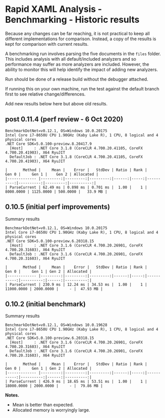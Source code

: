 ﻿# Rapid XAML Analysis - Benchmarking - Historic results

Because any changes can be far reaching, it is not practical to keep all different implementations for comparison.
Instead, a copy of the results is kept for comparison with current results.

A benchmarking run involves parsing the five documents in the `files` folder.
This includes analysis with all default/included analyzers and so performance may suffer as more analyzers are included. However, the ability to monitor this will help identify the impact of adding new analyzers.

Run should be done of a release build without the debugger attached.

If running this on your own machine, run the test against the default branch first to see relative change/differences.

Add new results below here but above old results.

## post 0.11.4 (perf review - 6 Oct 2020)

```ascii
BenchmarkDotNet=v0.12.1, OS=Windows 10.0.20175
Intel Core i7-8650U CPU 1.90GHz (Kaby Lake R), 1 CPU, 8 logical and 4 physical cores
.NET Core SDK=5.0.100-preview.8.20417.9
  [Host]     : .NET Core 3.1.8 (CoreCLR 4.700.20.41105, CoreFX 4.700.20.41903), X64 RyuJIT
  DefaultJob : .NET Core 3.1.8 (CoreCLR 4.700.20.41105, CoreFX 4.700.20.41903), X64 RyuJIT

|       Method |     Mean |    Error |   StdDev | Ratio | Rank |     Gen 0 |     Gen 1 |    Gen 2 | Allocated |
|------------- |---------:|---------:|---------:|------:|-----:|----------:|----------:|---------:|----------:|
| ParseCurrent | 62.49 ms | 0.898 ms | 0.701 ms |  1.00 |    1 | 8000.0000 | 1125.0000 | 500.0000 |   33.9 MB |
```

## 0.10.5 (initial perf improvements)

Summary results

```ascii
BenchmarkDotNet=v0.12.1, OS=Windows 10.0.20175
Intel Core i7-8650U CPU 1.90GHz (Kaby Lake R), 1 CPU, 8 logical and 4 physical cores
.NET Core SDK=5.0.100-preview.6.20318.15
  [Host]     : .NET Core 3.1.6 (CoreCLR 4.700.20.26901, CoreFX 4.700.20.31603), X64 RyuJIT
  DefaultJob : .NET Core 3.1.6 (CoreCLR 4.700.20.26901, CoreFX 4.700.20.31603), X64 RyuJIT

|       Method |     Mean |    Error |   StdDev | Ratio | Rank |      Gen 0 |     Gen 1 | Gen 2 | Allocated |
|------------- |---------:|---------:|---------:|------:|-----:|-----------:|----------:|------:|----------:|
| ParseCurrent | 230.9 ms | 12.24 ms | 34.53 ms |  1.00 |    1 | 11000.0000 | 2000.0000 |     - |  47.93 MB |
```

## 0.10.2 (initial benchmark)

Summary results

```ascii
BenchmarkDotNet=v0.12.1, OS=Windows 10.0.19628
Intel Core i7-8650U CPU 1.90GHz (Kaby Lake R), 1 CPU, 8 logical and 4 physical cores
.NET Core SDK=5.0.100-preview.6.20318.15
  [Host]     : .NET Core 3.1.6 (CoreCLR 4.700.20.26901, CoreFX 4.700.20.31603), X64 RyuJIT
  DefaultJob : .NET Core 3.1.6 (CoreCLR 4.700.20.26901, CoreFX 4.700.20.31603), X64 RyuJIT

|       Method |     Mean |    Error |   StdDev | Ratio | Rank |      Gen 0 |     Gen 1 | Gen 2 | Allocated |
|------------- |---------:|---------:|---------:|------:|-----:|-----------:|----------:|------:|----------:|
| ParseCurrent | 426.9 ms | 18.65 ms | 53.51 ms |  1.00 |    1 | 18000.0000 | 2000.0000 |     - |  79.86 MB |
```

**Notes.**

- Mean is better than expected.
- Allocated memory is worryingly large.
